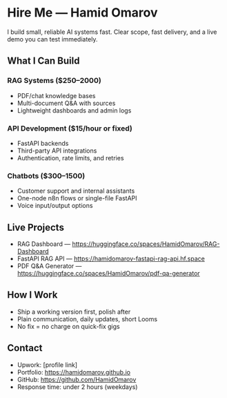 # Hire Me — Hamid Omarov

I build small, reliable AI systems fast. Clear scope, fast delivery, and a live demo you can test immediately.

## What I Can Build

### RAG Systems ($250–2000)
- PDF/chat knowledge bases
- Multi-document Q&A with sources
- Lightweight dashboards and admin logs

### API Development ($15/hour or fixed)
- FastAPI backends
- Third-party API integrations
- Authentication, rate limits, and retries

### Chatbots ($300–1500)
- Customer support and internal assistants
- One-node n8n flows or single-file FastAPI
- Voice input/output options

## Live Projects
- RAG Dashboard — https://huggingface.co/spaces/HamidOmarov/RAG-Dashboard
- FastAPI RAG API — https://hamidomarov-fastapi-rag-api.hf.space
- PDF Q&A Generator — https://huggingface.co/spaces/HamidOmarov/pdf-qa-generator

## How I Work
- Ship a working version first, polish after
- Plain communication, daily updates, short Looms
- No fix = no charge on quick-fix gigs

## Contact
- Upwork: [profile link]
- Portfolio: https://hamidomarov.github.io
- GitHub: https://github.com/HamidOmarov
- Response time: under 2 hours (weekdays)
